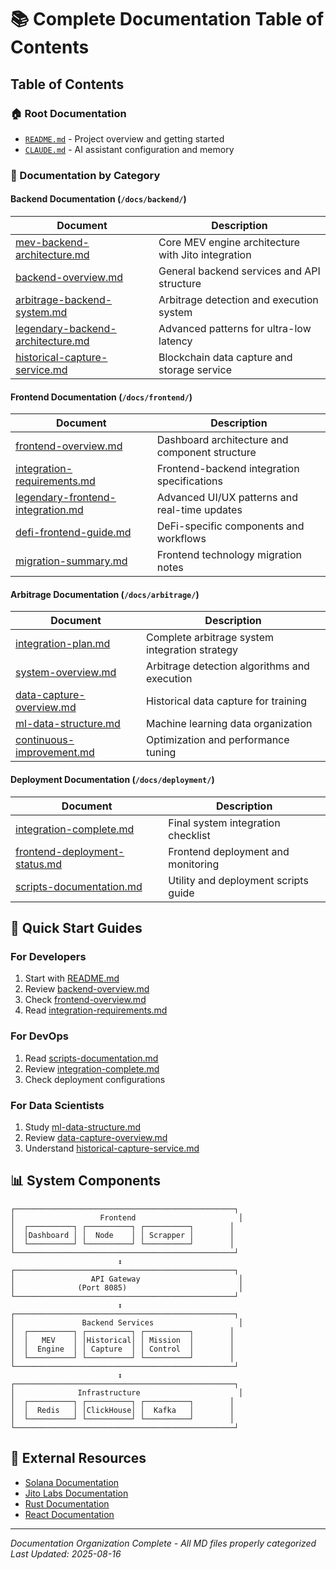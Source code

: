 # 📚 Complete Documentation Table of Contents

## Table of Contents

### 🏠 Root Documentation
- [`README.md`](../README.md) - Project overview and getting started
- [`CLAUDE.md`](../CLAUDE.md) - AI assistant configuration and memory

### 📁 Documentation by Category

#### Backend Documentation (`/docs/backend/`)
| Document | Description |
|----------|-------------|
| [mev-backend-architecture.md](./backend/mev-backend-architecture.md) | Core MEV engine architecture with Jito integration |
| [backend-overview.md](./backend/backend-overview.md) | General backend services and API structure |
| [arbitrage-backend-system.md](./backend/arbitrage-backend-system.md) | Arbitrage detection and execution system |
| [legendary-backend-architecture.md](./backend/legendary-backend-architecture.md) | Advanced patterns for ultra-low latency |
| [historical-capture-service.md](./backend/historical-capture-service.md) | Blockchain data capture and storage service |

#### Frontend Documentation (`/docs/frontend/`)
| Document | Description |
|----------|-------------|
| [frontend-overview.md](./frontend/frontend-overview.md) | Dashboard architecture and component structure |
| [integration-requirements.md](./frontend/integration-requirements.md) | Frontend-backend integration specifications |
| [legendary-frontend-integration.md](./frontend/legendary-frontend-integration.md) | Advanced UI/UX patterns and real-time updates |
| [defi-frontend-guide.md](./frontend/defi-frontend-guide.md) | DeFi-specific components and workflows |
| [migration-summary.md](./frontend/migration-summary.md) | Frontend technology migration notes |

#### Arbitrage Documentation (`/docs/arbitrage/`)
| Document | Description |
|----------|-------------|
| [integration-plan.md](./arbitrage/integration-plan.md) | Complete arbitrage system integration strategy |
| [system-overview.md](./arbitrage/system-overview.md) | Arbitrage detection algorithms and execution |
| [data-capture-overview.md](./arbitrage/data-capture-overview.md) | Historical data capture for training |
| [ml-data-structure.md](./arbitrage/ml-data-structure.md) | Machine learning data organization |
| [continuous-improvement.md](./arbitrage/continuous-improvement.md) | Optimization and performance tuning |

#### Deployment Documentation (`/docs/deployment/`)
| Document | Description |
|----------|-------------|
| [integration-complete.md](./deployment/integration-complete.md) | Final system integration checklist |
| [frontend-deployment-status.md](./deployment/frontend-deployment-status.md) | Frontend deployment and monitoring |
| [scripts-documentation.md](./deployment/scripts-documentation.md) | Utility and deployment scripts guide |

## 🎯 Quick Start Guides

### For Developers
1. Start with [README.md](../README.md)
2. Review [backend-overview.md](./backend/backend-overview.md)
3. Check [frontend-overview.md](./frontend/frontend-overview.md)
4. Read [integration-requirements.md](./frontend/integration-requirements.md)

### For DevOps
1. Read [scripts-documentation.md](./deployment/scripts-documentation.md)
2. Review [integration-complete.md](./deployment/integration-complete.md)
3. Check deployment configurations

### For Data Scientists
1. Study [ml-data-structure.md](./arbitrage/ml-data-structure.md)
2. Review [data-capture-overview.md](./arbitrage/data-capture-overview.md)
3. Understand [historical-capture-service.md](./backend/historical-capture-service.md)

## 📊 System Components

```
┌─────────────────────────────────────────────────┐
│                   Frontend                       │
│  ┌──────────┐ ┌──────────┐ ┌──────────┐        │
│  │Dashboard │ │  Node    │ │ Scrapper │        │
│  └──────────┘ └──────────┘ └──────────┘        │
└─────────────────────────────────────────────────┘
                        ↕
┌─────────────────────────────────────────────────┐
│                 API Gateway                      │
│              (Port 8085)                         │
└─────────────────────────────────────────────────┘
                        ↕
┌─────────────────────────────────────────────────┐
│               Backend Services                   │
│  ┌──────────┐ ┌──────────┐ ┌──────────┐        │
│  │   MEV    │ │Historical│ │ Mission  │        │
│  │  Engine  │ │ Capture  │ │ Control  │        │
│  └──────────┘ └──────────┘ └──────────┘        │
└─────────────────────────────────────────────────┘
                        ↕
┌─────────────────────────────────────────────────┐
│              Infrastructure                      │
│  ┌──────────┐ ┌──────────┐ ┌──────────┐        │
│  │  Redis   │ │ClickHouse│ │  Kafka   │        │
│  └──────────┘ └──────────┘ └──────────┘        │
└─────────────────────────────────────────────────┘
```

## 🔗 External Resources

- [Solana Documentation](https://docs.solana.com)
- [Jito Labs Documentation](https://docs.jito.wtf)
- [Rust Documentation](https://doc.rust-lang.org)
- [React Documentation](https://react.dev)

---

*Documentation Organization Complete - All MD files properly categorized*
*Last Updated: 2025-08-16*